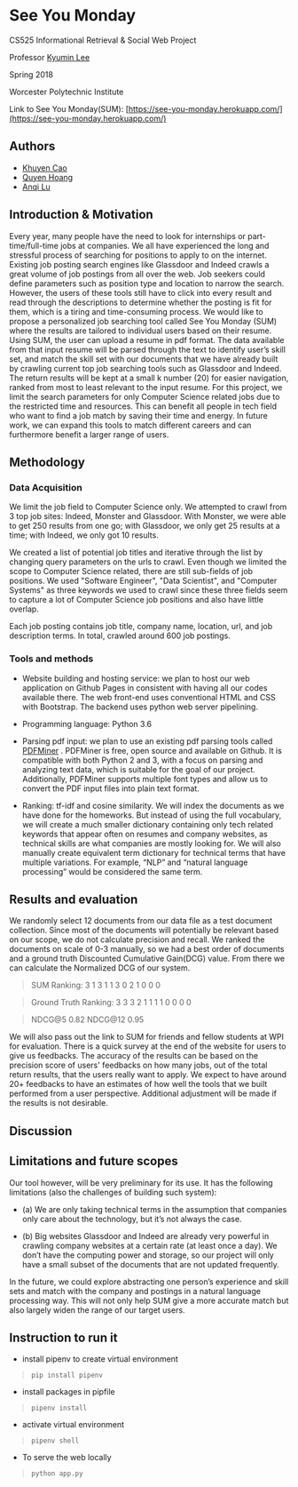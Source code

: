 # See You Monday

CS525 Informational Retrieval & Social Web Project 

Professor [Kyumin Lee](http://web.cs.wpi.edu/~kmlee/)

Spring 2018

Worcester Polytechnic Institute

Link to See You Monday(SUM): [https://see-you-monday.herokuapp.com/](https://see-you-monday.herokuapp.com/)

## Authors 

- [Khuyen Cao](https://github.com/hakhuyen1997)
- [Quyen Hoang](https://github.com/quyendinhthuchoang)
- [Anqi Lu](https://github.com/anqi-lu)

## Introduction & Motivation

Every year, many people have the need to look for internships or part-time/full-time jobs at companies. We all have experienced the long and stressful process of searching for positions to apply to on the internet. Existing job posting search engines like Glassdoor and Indeed crawls a great volume of job postings from all over the web. Job seekers could define parameters such as position type and location to narrow the search. However, the users of these tools still have to click into every result and read through the descriptions to determine whether the posting is fit for them, which is a tiring and time-consuming process. We would like to propose a personalized job searching tool called See You Monday (SUM) where the results are tailored to individual users based on their resume. Using SUM, the user can upload a resume in pdf format. The data available from that input resume will be parsed through the text to identify user’s skill set, and match the skill set with our documents that we have already built by crawling current top job searching tools such as Glassdoor and Indeed. The return results will be kept at a small k number (20) for easier navigation, ranked from most to least relevant to the input resume. For this project, we limit the search parameters for only Computer Science related jobs due to the restricted time and resources. This can benefit all people in tech field who want to find a job match by saving their time and energy. In future work, we can expand this tools to match different careers and can furthermore benefit a larger range of users.

## Methodology 

### Data Acquisition

We limit the job field to Computer Science only. We attempted to crawl from 3 top job sites: Indeed, Monster and Glassdoor. With Monster, we were able to get 250 results from one go; with Glassdoor, we only get 25 results at a time; with Indeed, we only got 10 results. 

We created a list of potential job titles and iterative through the list by changing query parameters on the urls to crawl. 
Even though we limited the scope to Computer Science related, there are still sub-fields of job positions. We used
"Software Engineer", "Data Scientist", and "Computer Systems" as three keywords we used to crawl since these three fields
seem to capture a lot of Computer Science job positions and also have little overlap. 

 Each job posting contains job title, company name, location, url, and job description terms. In total, crawled around 600 job postings. 

### Tools and methods

* Website building and hosting service: we plan to host our web application on Github Pages in consistent with having all our codes available there. The web front-end uses conventional HTML and CSS with Bootstrap. The backend uses python web server pipelining.

* Programming language: Python 3.6

* Parsing pdf input: we plan to use an existing pdf parsing tools called [PDFMiner](https://github.com/pdfminer/pdfminer.six) . PDFMiner is free, open source and available on Github. It is compatible with both Python 2 and 3, with a focus on parsing and analyzing text data, which is suitable for the goal of our project. Additionally, PDFMiner supports multiple font types and allow us to convert the PDF input files into plain text format.

* Ranking: tf-idf and cosine similarity. We will index the documents as we have done for the homeworks. But instead of using the full vocabulary, we will create a much smaller dictionary containing only tech related keywords that appear often on resumes and company websites, as technical skills are what companies are mostly looking for. We will also manually create equivalent term dictionary for technical terms that have multiple variations. For example, “NLP” and “natural language processing” would be considered the same term. 

## Results and evaluation

 We randomly select 12 documents from our data file as a test document collection. Since most of the documents will potentially be relevant based on our scope, we do not calculate precision and recall. We ranked the documents on scale of 0-3 manually, so we had a best order of documents and a ground truth Discounted Cumulative Gain(DCG) value. From there we can calculate the Normalized DCG of our system. 
  
> SUM Ranking:
3 1 3 1 1 3 0 2 1 0 0 0

> Ground Truth Ranking: 
3 3 3 2 1 1 1 1 0 0 0 0 

> NDCG@5
0.82 
> NDCG@12
0.95

We will also pass out the link to SUM for friends and fellow students at WPI for evaluation. There is a quick survey at the end of the website for users to give us feedbacks. The accuracy of the results can be based on the precision score of users' feedbacks on how many jobs, out of the total return results, that the users really want to apply. We expect to have around 20+ feedbacks to have an estimates of how well the tools that we built performed from a user perspective. Additional adjustment will be made if the results is not desirable.


## Discussion




## Limitations and future scopes

Our tool however, will be very preliminary for its use. It has the following limitations (also the challenges of building such system): 
* (a) We are only taking technical terms in the assumption that companies only care about the technology, but it’s not always the case. 

* (b) Big websites Glassdoor and Indeed are already very powerful in crawling company websites at a certain rate (at least once a day). We don’t have the computing power and storage, so our project will only have a small subset of the documents that are not updated frequently. 

In the future, we could explore abstracting one person’s experience and skill sets and match with the company and postings in a natural language processing way. This will not only help SUM give a more accurate match but also largely widen the range of our target users. 



## Instruction to run it
* install pipenv to create virtual environment 
> `pip install pipenv`
* install packages in pipfile
> `pipenv install`
* activate virtual environment
> `pipenv shell`

* To serve the web locally
> `python app.py`